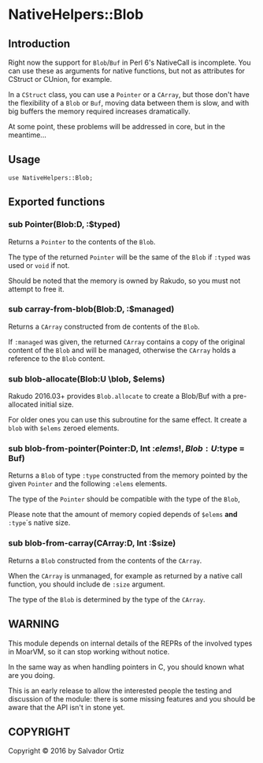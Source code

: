 # NativeHelpers::Blob

## Introduction

Right now the support for `Blob`/`Buf` in Perl 6's NativeCall is incomplete.
You can use these as arguments for native functions, but not as attributes for
CStruct or CUnion, for example.

In a `CStruct` class, you can use a `Pointer` or a `CArray`, but those don't have the
flexibility of a `Blob` or `Buf`, moving data between them is slow, and with
big buffers the memory required increases dramatically.

At some point, these problems will be addressed in core, but in the meantime...

## Usage

    use NativeHelpers::Blob;

## Exported functions

### sub Pointer(Blob:D, :$typed)

Returns a `Pointer` to the contents of the `Blob`.

The type of the returned `Pointer` will be the same of the `Blob` if `:typed` was used
or `void` if not.

Should be noted that the memory is owned by Rakudo, so you must not attempt
to free it.

### sub carray-from-blob(Blob:D, :$managed)

Returns a `CArray` constructed from de contents of the `Blob`.

If `:managed` was given, the returned `CArray` contains a copy of the original
content of the `Blob` and will be managed, otherwise the `CArray` holds a
reference to the `Blob` content.


### sub blob-allocate(Blob:U \blob, $elems)

Rakudo 2016.03+ provides `Blob.allocate` to create a Blob/Buf with a pre-allocated
initial size.

For older ones you can use this subroutine for the same effect. It create a `blob`
with `$elems` zeroed elements.

### sub blob-from-pointer(Pointer:D, Int :$elems!, Blob:U :$type = Buf)

Returns a `Blob` of type `:type` constructed from the memory pointed by the
given `Pointer` and the following `:elems` elements.

The type of the `Pointer` should be compatible with the type of the `Blob`,

Please note that the amount of memory copied depends of `$elems` **and** `:type`´s
native size.

### sub blob-from-carray(CArray:D, Int :$size)

Returns a `Blob` constructed from the contents of the `CArray`.

When the `CArray` is unmanaged, for example as returned by a native call function, you
should include de `:size` argument.

The type of the `Blob` is determined by the type of the `CArray`.

## WARNING
This module depends on internal details of the REPRs of the involved types in MoarVM,
so it can stop working without notice.

In the same way as when handling pointers in C, you should known what are you doing.

This is an early release to allow the interested people the testing and
discussion of the module: there is some missing features and you should
be aware that the API isn't in stone yet.

## COPYRIGHT

Copyright © 2016 by Salvador Ortiz

